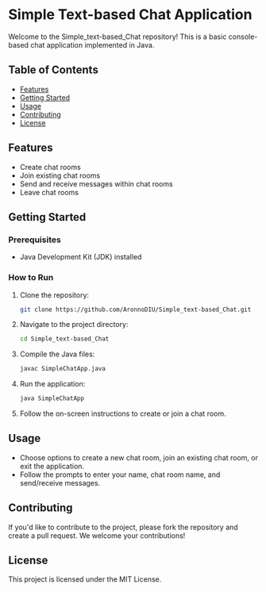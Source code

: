 # Simple Text-based Chat Application

Welcome to the Simple_text-based_Chat repository! This is a basic console-based chat application implemented in Java.

## Table of Contents

- [Features](#features)
- [Getting Started](#getting-started)
- [Usage](#usage)
- [Contributing](#contributing)
- [License](#license)

## Features

- Create chat rooms
- Join existing chat rooms
- Send and receive messages within chat rooms
- Leave chat rooms

## Getting Started

### Prerequisites

- Java Development Kit (JDK) installed

### How to Run

1. Clone the repository:

    ```bash
    git clone https://github.com/AronnoDIU/Simple_text-based_Chat.git
    ```

2. Navigate to the project directory:

    ```bash
    cd Simple_text-based_Chat
    ```

3. Compile the Java files:

    ```bash
    javac SimpleChatApp.java
    ```

4. Run the application:

    ```bash
    java SimpleChatApp
    ```

5. Follow the on-screen instructions to create or join a chat room.

## Usage

- Choose options to create a new chat room, join an existing chat room, or exit the application.
- Follow the prompts to enter your name, chat room name, and send/receive messages.

## Contributing

If you'd like to contribute to the project, please fork the repository and create a pull request. We welcome your
contributions!

## License

This project is licensed under the MIT License.
